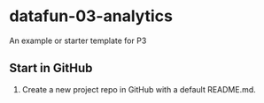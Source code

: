 # datafun-03-analytics
An example or starter template for P3

## Start in GitHub 

1. Create a new project repo in GitHub with a default README.md.


